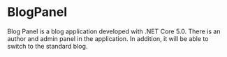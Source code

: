# BlogPanel
 Blog Panel is a blog application developed with .NET Core 5.0. There is an author and admin panel in the application. In addition, it will be able to switch to the standard blog.
